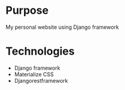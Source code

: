 # Purpose

My personal website using Django framework


# Technologies

- Django framework
- Materialize CSS
- Djangorestframework

